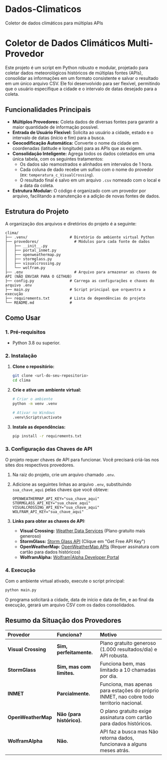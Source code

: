 # Dados-Climaticos
Coletor de dados climáticos para múltiplas APIs
# Coletor de Dados Climáticos Multi-Provedor

Este projeto é um script em Python robusto e modular, projetado para coletar dados meteorológicos históricos de múltiplas fontes (APIs), consolidar as informações em um formato consistente e salvar o resultado em um único arquivo CSV. Ele foi desenvolvido para ser flexível, permitindo que o usuário especifique a cidade e o intervalo de datas desejado para a coleta.

## Funcionalidades Principais

- **Múltiplos Provedores:** Coleta dados de diversas fontes para garantir a maior quantidade de informação possível.
- **Entrada de Usuário Flexível:** Solicita ao usuário a cidade, estado e o intervalo de datas (início e fim) para a busca.
- **Geocodificação Automática:** Converte o nome da cidade em coordenadas (latitude e longitude) para as APIs que as exigem.
- **Consolidação Inteligente:** Agrega todos os dados coletados em uma única tabela, com os seguintes tratamentos:
  - Os dados são reamostrados e alinhados em intervalos de 1 hora.
  - Cada coluna de dado recebe um sufixo com o nome do provedor (ex: `temperatura_c_VisualCrossing`).
  - O resultado final é salvo em um arquivo `.csv` nomeado com o local e a data da coleta.
- **Estrutura Modular:** O código é organizado com um provedor por arquivo, facilitando a manutenção e a adição de novas fontes de dados.

## Estrutura do Projeto

A organização dos arquivos e diretórios do projeto é a seguinte:

```
clima/
├── .venv/                   # Diretório do ambiente virtual Python
├── provedores/                # Módulos para cada fonte de dados
│   ├── __init__.py
│   ├── portal_inmet.py
│   ├── openweathermap.py
│   ├── stormglass.py
│   ├── visualcrossing.py
│   └── wolfram.py
├── .env                       # Arquivo para armazenar as chaves de API (NÃO ENVIAR PARA O GITHUB)
├── config.py                # Carrega as configurações e chaves do arquivo .env
├── main.py                  # Script principal que orquestra a execução
├── requirements.txt         # Lista de dependências do projeto
└── README.md                # 
```

## Como Usar

### 1. Pré-requisitos

- Python 3.8 ou superior.

### 2. Instalação

1. **Clone o repositório:**

   ```bash
   git clone <url-do-seu-repositorio>
   cd clima
   ```
2. **Crie e ative um ambiente virtual:**

   ```bash
   # Criar o ambiente
   python -m venv .venv

   # Ativar no Windows
   .venv\Scripts\activate
   ```
3. **Instale as dependências:**

   ```bash
   pip install -r requirements.txt
   ```

### 3. Configuração das Chaves de API

O projeto requer chaves de API para funcionar. Você precisará criá-las nos sites dos respectivos provedores.

1. Na raiz do projeto, crie um arquivo chamado `.env`.
2. Adicione as seguintes linhas ao arquivo `.env`, substituindo `sua_chave_aqui` pelas chaves que você obteve:

   ```
   OPENWEATHERMAP_API_KEY="sua_chave_aqui"
   STORMGLASS_API_KEY="sua_chave_aqui"
   VISUALCROSSING_API_KEY="sua_chave_aqui"
   WOLFRAM_API_KEY="sua_chave_aqui"
   ```
3. **Links para obter as chaves de API:**

   - **Visual Crossing:** [Weather Data Services](https://www.visualcrossing.com/weather-api) (Plano gratuito mais generoso)
   - **StormGlass:** [Storm Glass API](https://stormglass.io/) (Clique em "Get Free API Key")
   - **OpenWeatherMap:** [OpenWeatherMap APIs](https://openweathermap.org/api) (Requer assinatura com cartão para dados históricos)
   - **WolframAlpha:** [Wolfram|Alpha Developer Portal](https://products.wolframalpha.com/api)

### 4. Execução

Com o ambiente virtual ativado, execute o script principal:

```bash
python main.py
```

O programa solicitará a cidade, data de início e data de fim, e ao final da execução, gerará um arquivo CSV com os dados consolidados.

## Resumo da Situação dos Provedores

| Provedor                  | Funciona?               | Motivo                                                                    |
| :------------------------ | :-------------------------------- | :------------------------------------------------------------------------ |
| **Visual Crossing** | **Sim, perfeitamente.**     | Plano gratuito generoso (1.000 resultados/dia) e API robusta.             |
| **StormGlass**      | **Sim, mas com limites.**   | Funciona bem, mas limitado a 10 chamadas por dia.                         |
| **INMET**           | **Parcialmente.**           | Funciona, mas apenas para estações do próprio INMET, nao cobre todo territorio nacional.                   |
| **OpenWeatherMap**  | **Não (para histórico).** | O plano gratuito exige assinatura com cartão para dados históricos.     |
| **WolframAlpha**    | **Não.**                   | API faz a busca mas Não retorna dados, funcionava a alguns meses atrás. |

